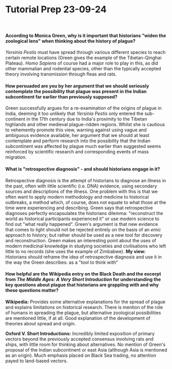 # Tutorial Prep 23-09-24

</br>

#### According to Monica Green, why is it important that historians "widen the zoological lens" when thinking about the history of plague? 

*Yersinia Pestis* must have spread through various different species to reach certain remote locations (Green gives the example of the Tibetan-Qinghai Plateau). *Homo Sapiens* of course had a major role to play in this, as did other mammalian and rodential species, other than the typically accepted theory involving transmission through fleas and rats.
</br>

#### How persuaded are you by her argument that we should seriously contemplate the possibility that plague was present in the Indian subcontinent far earlier than previously supposed? 

Green successfully argues for a re-examination of the origins of plague in India, deeming it too unlikely that *Yersinia Pestis* only entered the sub-continent in the 17th century due to India's proximity to the Tibetan highlands and other medieval plague-ridden regions. Whilst she is cautious to vehemently promote this view, warning against using vague and ambiguous evidence available, her argument that we should at least contemplate and perform research into the possibility that the Indian subcontinent was affected by plague much earlier than suggested seems reinforced by scientific research and corresponding events of mass migration. 
</br>

#### What is "retrospective diagnosis" - and should historians engage in it?

Retrospective diagnosis is the attempt of historians to diagnose an illness in the past, often with little scientific (i.e. DNA) evidence, using secondary sources and descriptions of the illness. One problem with this is that we often want to apply modern methodology and medicine to historical outbreaks, a method which, of course, does not equate to what those at the time were experiencing and describing. Green says that retrospective diagnoses perfectly encapsulates the historians dilemma: "reconstruct the world as historical participants experienced it" or use modern science to find out "what really happened". Green's argument is that new evidence that comes to light should not be rejected entirely on the basis of an *emic* approach to history; but rather should be used as a new tool for discovery and reconstruction. Green makes an interesting point about the uses of modern medicinal knowledge in studying societies and civilisations who left little to no records (she uses the example of Zimbabwe). **My view:** Historians should reframe the idea of retrospective diagnosis and use it in the way the Green describes: as a "tool to think with"
</br>

#### How helpful are the Wikipedia entry on the Black Death and the excerpt from _The Middle Ages: A Very Short Introduction_ for understanding the key questions about plague that historians are grappling with and why these questions matter?

**Wikipedia:** Provides some alternative explanations for the spread of plague and explains limitations on historical research. There is mention of the role of humans in spreading the plague, but alternative zoological possibilities are mentioned little, if at all. Good explanation of the development of theories about spread and origin.

**Oxford V. Short Introductions:** Incredibly limited exposition of primary vectors beyond the previously accepted consensus involving rats and ships, with little room for thinking about alternatives. No mention of Green's proposal of the Indian subcontinent or east Asia (although Asia is mentioned as an origin). Much emphasis placed on Black Sea trading, no attention payed to land-based vectors.

